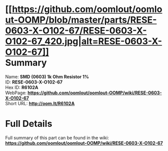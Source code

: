 
[[https://github.com/oomlout/oomlout-OOMP/blob/master/parts/RESE-0603-X-O102-67/RESE-0603-X-O102-67_420.jpg|alt=RESE-0603-X-O102-67]]     
Summary
=================
  
Name: __SMD (0603) 1k Ohm Resistor 1%__    
ID: __RESE-0603-X-O102-67__   
Hex ID: __R6102A__   
WebPage: __https://github.com/oomlout/oomlout-OOMP/wiki/RESE-0603-X-O102-67__   
Short URL: __http://oom.lt/R6102A__   

Full Details
==========================
Full summary of this part can be found in the wiki:   
__https://github.com/oomlout/oomlout-OOMP/wiki/RESE-0603-X-O102-67__    


